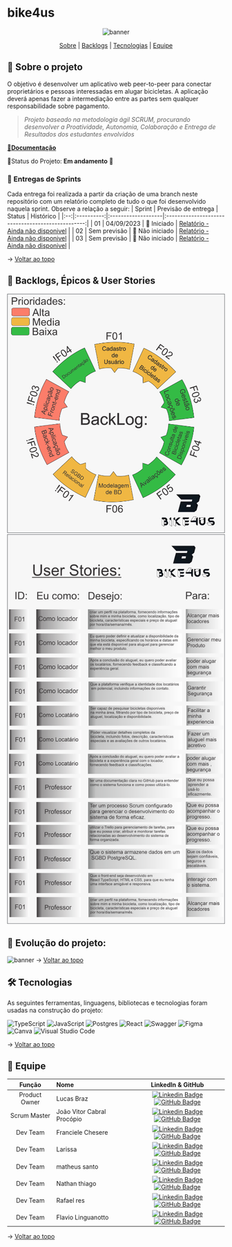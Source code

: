 # bike4us

<span id="topo">
<div align="center">
    
![banner]()

</div>
    
<p align="center">
    <a href="#sobre">Sobre</a>  |  
    <a href="#backlogs">Backlogs</a>  |  
    <a href="#tecnologias">Tecnologias</a>  |  
    <a href="#equipe">Equipe</a>
</p>    
    
<span id="sobre">
    
## 📑 Sobre o projeto

O objetivo é desenvolver um aplicativo web peer-to-peer para conectar proprietários e pessoas interessadas em alugar bicicletas. A aplicação deverá 
apenas fazer a intermediação entre as partes sem qualquer responsabilidade sobre pagamento.


> _Projeto baseado na metodologia ágil SCRUM, procurando desenvolver a Proatividade, Autonomia, Colaboração e Entrega de Resultados dos estudantes envolvidos_
    

<a href="">📌<strong>Documentação</strong></a>   

📌Status do Projeto: **Em andamento** 🚧

### 🏁 Entregas de Sprints
Cada entrega foi realizada a partir da criação de uma branch neste repositório com um relatório completo de tudo o que foi desenvolvido naquela sprint. Observe a relação a seguir:
| Sprint | Previsão de entrega | Status           | Histórico |
|:--:|:----------:|:-------------------|:-------------------------------------------------:|
| 01 | 04/09/2023 | 🚀 Iniciado      |  [Relatório - Ainda não disponivel]() |
| 02 | Sem previsão | 🚧 Não iniciado     | [Relatório - Ainda não disponivel]() |
| 03 | Sem previsão | 🚧 Não iniciado   | [Relatório - Ainda não disponivel]() |


→ [Voltar ao topo](#topo)

<span id="backlogs">

## 🎯 Backlogs, Épicos & User Stories
![banner](https://github.com/backdoorgroup/bike4us/blob/linguanotto-patch-1/imagens/backlog.png)  
![banner](https://github.com/backdoorgroup/bike4us/blob/linguanotto-patch-1/imagens/user%20stories.png)  



<span id="evolução">

## 📅 Evolução do projeto:
![banner]() 
→ [Voltar ao topo](#topo)
    
<span id="tecnologias">

## 🛠️ Tecnologias

As seguintes ferramentas, linguagens, bibliotecas e tecnologias foram usadas na construção do projeto:


![TypeScript](https://img.shields.io/badge/typescript-%23007ACC.svg?style=for-the-badge&logo=typescript&logoColor=white)
![JavaScript](https://img.shields.io/badge/javascript-%23323330.svg?style=for-the-badge&logo=javascript&logoColor=%23F7DF1E)
![Postgres](https://img.shields.io/badge/postgres-%23316192.svg?style=for-the-badge&logo=postgresql&logoColor=white)
![React](https://img.shields.io/badge/react-%2320232a.svg?style=for-the-badge&logo=react&logoColor=%2361DAFB)
![Swagger](https://img.shields.io/badge/-Swagger-%23Clojure?style=for-the-badge&logo=swagger&logoColor=white)
![Figma](https://img.shields.io/badge/figma-%23F24E1E.svg?style=for-the-badge&logo=figma&logoColor=white)
![Canva](https://img.shields.io/badge/Canva-%2300C4CC.svg?style=for-the-badge&logo=Canva&logoColor=white)
![Visual Studio Code](https://img.shields.io/badge/Visual%20Studio%20Code-0078d7.svg?style=for-the-badge&logo=visual-studio-code&logoColor=white)

→ [Voltar ao topo](#topo)

<span id="equipe">

 ## 👥 Equipe  
    
|    Função     | Nome                                  |                                                                                                                                                      LinkedIn & GitHub                                                                                                                                                      |
| :-----------: | :------------------------------------ | :-------------------------------------------------------------------------------------------------------------------------------------------------------------------------------------------------------------------------------------------------------------------------------------------------------------------------: |
|   Product Owner    | Lucas Braz |           [![Linkedin Badge](https://img.shields.io/badge/Linkedin-blue?style=flat-square&logo=Linkedin&logoColor=white)](---) [![GitHub Badge](https://img.shields.io/badge/GitHub-111217?style=flat-square&logo=github&logoColor=white)](https://github.com/lucasbdias)            |
| Scrum Master  | João Vitor Cabral Procópio |      [![Linkedin Badge](https://img.shields.io/badge/Linkedin-blue?style=flat-square&logo=Linkedin&logoColor=white)](---) [![GitHub Badge](https://img.shields.io/badge/GitHub-111217?style=flat-square&logo=github&logoColor=white)](https://github.com/joaoprocopio)      |
|   Dev Team    | Franciele Chesere |   [![Linkedin Badge](https://img.shields.io/badge/Linkedin-blue?style=flat-square&logo=Linkedin&logoColor=white)](---) [![GitHub Badge](https://img.shields.io/badge/GitHub-111217?style=flat-square&logo=github&logoColor=white)](https://github.com/ChesereF)   |
|   Dev Team    | Larissa |   [![Linkedin Badge](https://img.shields.io/badge/Linkedin-blue?style=flat-square&logo=Linkedin&logoColor=white)](---) [![GitHub Badge](https://img.shields.io/badge/GitHub-111217?style=flat-square&logo=github&logoColor=white)](https://github.com/larissaxyz)   |
|   Dev Team    | matheus santo |   [![Linkedin Badge](https://img.shields.io/badge/Linkedin-blue?style=flat-square&logo=Linkedin&logoColor=white)](---) [![GitHub Badge](https://img.shields.io/badge/GitHub-111217?style=flat-square&logo=github&logoColor=white)](https://github.com/matheussanto2)   |
|   Dev Team    | Nathan thiago |   [![Linkedin Badge](https://img.shields.io/badge/Linkedin-blue?style=flat-square&logo=Linkedin&logoColor=white)](---) [![GitHub Badge](https://img.shields.io/badge/GitHub-111217?style=flat-square&logo=github&logoColor=white)](https://github.com/Nathanthiago)   |
|   Dev Team    | Rafael res |   [![Linkedin Badge](https://img.shields.io/badge/Linkedin-blue?style=flat-square&logo=Linkedin&logoColor=white)](---) [![GitHub Badge](https://img.shields.io/badge/GitHub-111217?style=flat-square&logo=github&logoColor=white)](https://github.com/rafaelres)   |
|   Dev Team    | Flavio Linguanotto |   [![Linkedin Badge](https://img.shields.io/badge/Linkedin-blue?style=flat-square&logo=Linkedin&logoColor=white)](---) [![GitHub Badge](https://img.shields.io/badge/GitHub-111217?style=flat-square&logo=github&logoColor=white)](https://github.com/linguanotto)   |

    
→ [Voltar ao topo](#topo)
